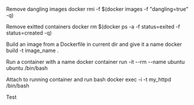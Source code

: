 Remove dangling images
docker rmi -f $(docker images -f "dangling=true" -q)

Remove exitted containers
docker rm $(docker ps -a -f status=exited -f status=created -q)

Build an image from a Dockerfile in current dir and give it a name
docker build -t image_name .


Run a container with a name
docker container run -it --rm --name ubuntu ubuntu /bin/bash

Attach to running container and run bash
docker exec -i -t my_httpd /bin/bash

Test